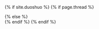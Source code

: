 <a name="#disqus"></a>
<div id="disqus_thread"></div>
<script type="text/javascript" src="https://disqus.com/forums/condy0919/embed.js"></s
cript>
<noscript>
    <a href="https://disqus.com/forums/condy0919/?url=ref">View the discussion thread
.</a>
</noscript>
<a href="https://disqus.com" class="dsq-brlink">blog comments powered by <span class=
"logo-disqus">Disqus</span></a>

<script type="text/javascript">
//<![CDATA[
(function() {
    var links = document.getElementsByTagName('a');
    var query = '?';
    for(var i = 0; i < links.length; i++) {
    if(links[i].href.indexOf('#disqus_thread') >= 0) {
        query += 'url' + i + '=' + encodeURIComponent(links[i].href) + '&';
    }
    }
    document.write('<script charset="utf-8" type="text/javascript" src="https://disqu
s.com/forums/condy0919/get_num_replies.js' + query + '"></' + 'script>');
})();
//]]>
</script>

{% if site.duoshuo %}
	{% if page.thread %}
	<div class="ds-thread" data-thread-key="{{ page.thread }}" data-url="{{ site.url }}{{ page.url }}" data-title="{{ page.title }}" />
	{% else %}
	<div class="ds-thread" />
	{% endif %}	
	<script type="text/javascript">
	var duoshuoQuery = {short_name:"{{ site.duoshuo }}"};
	(function() {
		var ds = document.createElement('script');
		ds.type = 'text/javascript';ds.async = true;
		ds.src = 'https://static.duoshuo.com/embed.js';
		ds.charset = 'UTF-8';
		(document.getElementsByTagName('head')[0] 
		|| document.getElementsByTagName('body')[0]).appendChild(ds);
	})();
	</script>
{% endif %}
